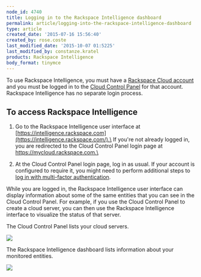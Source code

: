 ```yaml
---
node_id: 4740
title: Logging in to the Rackspace Intelligence dashboard
permalink: article/logging-into-the-rackspace-intelligence-dashboard
type: article
created_date: '2015-07-16 15:56:40'
created_by: rose.coste
last_modified_date: '2015-10-07 01:5225'
last_modified_by: constanze.kratel
products: Rackspace Intelligence
body_format: tinymce
---
```


To use Rackspace Intelligence, you must have a [Rackspace Cloud
account](https://cart.rackspace.com/cloud) and you must be logged in to
the [Cloud Control Panel](https://mycloud.rackspace.com/) for that
account. Rackspace Intelligence has no separate login process.

To access Rackspace Intelligence
--------------------------------

1.  Go to the Rackspace Intelligence user interface
    at [https://intelligence.rackspace.com](https://intelligence.rackspace.com/).\
     If you're not already logged in, you are redirected to the Cloud
    Control Panel login page at https://mycloud.rackspace.com.\
      
2.  At the Cloud Control Panel login page, log in as usual. If your
    account is configured to require it, you might need to perform
    additional steps to [log in with multi-factor
    authentication](https://admin.rackspace.com/knowledge_center/article/multi-factor-authentication-from-the-cloud-control-panel#login2Factor).

While you are logged in, the Rackspace Intelligence user interface can
display information about some of the same entities that you can see in
the Cloud Control Panel. For example, if you use the Cloud Control Panel
to create a cloud server, you can then use the Rackspace Intelligence
interface to visualize the status of that server.

The Cloud Control Panel lists your cloud servers.

![](/knowledge_center/sites/default/files/field/image/intelligence-login-mycloud-login_0.png)

The Rackspace Intelligence dashboard lists information about your
monitored entities.

![](/knowledge_center/sites/default/files/field/image/intelligence-dashboard-overview_1.png)

